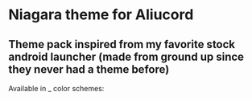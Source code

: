 # Niagara theme for Aliucord
## **Theme pack inspired from my favorite stock android launcher (made from ground up since they never had a theme before)**
Available in _ color schemes:
